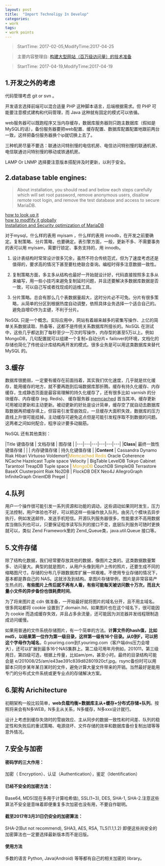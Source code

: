 ```yaml
---
layout: post
title:  "Import Technoligy In Develop"
categories:
- work
tags:
- work points
---
```


> StartTime: 2017-02-05,ModifyTime:2017-04-25
<!---more--->

> 主要内容整理自: [构建大型网站（百万级访问量）的技术准备](https://www.biaodianfu.com/thinking-before-building-site.html)

> StartTime: 2017-04-19,ModifyTime:2017-04-19

## 1.开发之外的考虑
代码管理考虑 git or svn 。

开发语言选择前端可以混合适量 PHP 这种脚本语言，后端根据需求。但 PHP 可能要注意模式建构和代码管理，而 Java 这种就有固定的模式可以依循。

web服务器可以既跑程序又当内存缓存，数据库服务器则只跑主数据库（假如是MySQL的话），备份服务器要把web配置、缓存配置、数据库配置配置地跟前两台一致，这样把备份服务器换个ip就切换上去了。

三种机房尽量不要选：联通访问特别慢的电信机房、电信访问特别慢的联通机房、电信联通访问特别慢的移动或铁通机房。

LAMP Or LNMP 选择要注意版本搭配并及时更新，以利于安全。

## 2.database table engines:  
> About installation, you should read and below each steps carefully which will set root password, remove anonymous users, disallow remote root login, and remove the test database and access to secure MariaDB.

[how to look up it](http://coolnull.com/2759.html)  
[how to modfify it globally](http://stackoverflow.com/questions/2286813/how-to-set-the-default-storage-engine-to-innodb-in-xampp)  
[Installation and Security optimization of MariaDB](http://www.tecmint.com/install-mariadb-in-linux/)

对于mysql，什么样的表用 myisam ，什么样的表用 innodb，在开发之前要确定。复制策略、分片策略，也要确定。表引擎方面，一般，更新不多、不需要事务的表可以用 myisam，需要行锁定、事务支持的，用 innodb。

1. 设计表结构时常常设计很多冗余，虽然不符合传统范式，但为了速度考虑还是值得的，要求高的情况下甚至要杜绝联合查询。编程时得多注意数据一致性。

2. 复制策略方面，多主多从结构也最好一开始就设计好，代码直接按照多主多从来编写，用一些小技巧来避免复制延时问题，并且还要解决多数据库数据是否一致，可以自己写或者找现成的运维工具。

3. 分片策略。总会有那么几个表数据量超大，这时分片必不可免。分片有很多策略，从简单的分区到根据热度自动调整，依照具体业务选择一个适合自己的。避免自增ID作为主键，不利于分片。

NoSQL 只是一个概念。实际应用中，网站有着越来越多的密集写操作、上亿的简单关系数据读取、热备等，这都不是传统关系数据库所擅长的。NoSQL 在测试中，这些几乎都达到了每秒至少一万次的写操作，内存型的甚至5万以上。例如 MongoDB，几句配置就可以组建一个复制+自动分片+ failover的环境，文档化的存储也简化了传统设计库结构再开发的模式。很多业务是可以用这类数据库来替代 MySQL 的。

## 3.缓存
数据库很脆弱，一定要有缓存在前面挡着，其实我们优化速度，几乎就是优化缓存，能用缓存的地方，就不要再跑到后端数据库那折腾。缓存有持久化缓存、内存缓存，生成静态页面是最容易理解的持久化缓存了，还有很多比如 varnish 的分块缓存、内存缓存 (eg. Redis)、 缓存服务器 [memcached](http://memcached.org/) 首当其冲。缓存更新可用被动更新和主动更新。被动更新的好处是设计简单，缓存空了就自动去数据库取数据再把缓存填上，但容易引发雪崩效应，一旦缓存大面积失效，数据库的压力直线上升很可能挂掉。主动缓存可避免这点但是可能引发程序取不到数据的问题。这两者之间如何配合，程序设计要多动脑筋。

NoSQL 还有其他类别：

|Title <th colspan=3>键值存储</th> | 文档存储 | 图存储 |
|---|---|---|---|---|---|
|**Class**| 最终一致性键值存储 | |  | 内存键值存储  |  持久化键值存储 |
|**Content** | Cassandra  Dynamo  Riak  Hibari  Virtuoso  Voldemort|<font color=#DAA520>Memcached  Redis</font>  Oracle Coherence  NCache  Hazelcast  Tuple space  Velocity  |  BigTable  LevelDB  Tokyo Cabinet  Tarantool  TreapDB  Tuple space | <font color=#DAA520>MongoDB</font>  CouchDB  SimpleDB  Terrastore  BaseX   Clusterpoint  Riak  No2DB |  FlockDB  DEX  Neo4J  AllegroGraph  InfiniteGraph  OrientDB  Pregel |

## 4.队列
用户一个操作很可能引发一系列资源和功能的调动，这些调动如果同时发生，压力无法控制，用户体验也不好，可以把这样一些操作放入队列，由另几个模块去异步执行，例如发送邮件，发送手机短信。开源队列服务器很多，性能要求不高用数据库当做队列也可以，只要保证程序读写队列的接口不变，底层队列服务可随时更换就可以，类似 Zend Framework里的 Zend_Queue类，java.util.Queue 接口等。

## 5.文件存储
除了结构化数据，我们经常要存放其他的数据，像图片之类的。这类数据数量繁多、访问量大。典型的就是图片，从用户头像到用户上传的照片，还要生成不同的缩略图尺寸。存储的分布几乎跟数据库扩展一样艰难。不使用专业存储的情况下，基本都是靠自己的 NAS。这就涉及到结构。拿图片存储举例，图片是非常容易产生热点的，**有些图片上传后就不再有人看，有些可能每天被访问数十万次，而且大量小文件的异步备份也很耗费时间**。  

为了将来图片走 cdn 做准备，一开始最好就将图片的域名分开，且不用主域名。很多网站都将 cookie 设置到了.domain.ltd，如果图片也在这个域名下，很可能因为 cookie 而造成缓存失效，并且占多余流量，还可能因为浏览器并发线程限制造成访问缓慢。  

如果用普通的文件系统存储图片，有一个简单的方法。**计算文件的hash值，比如 md5，以结果第一位作为第一级目录，这样第一级有16个目录。从0到F，可以把这个字母作为域名**，0.yourimg.com到f.yourimg.com（客户端dns压力会增大），还可以扩展到最多16个NAS集群上。第二级可用年月例如，201011，第三级用日，第四级可选，根据上传量，比如am/pm，甚至小时。最终的目录结构可能会是 e/201008/25/am/e43ae391c839d82801920cf.jpg。rsync备份时可以用脚本只同步某年某日某时的文件，避免计算大量文件带来的开销。当然最好是能用专门的分布式文件系统或更专业点的存储解决方案。

## 6.架构 Arichitecture
初期架构一般比较简单，**web负载均衡+数据库主从+缓存+分布式存储+队列**。按照将来会有N多WEB，N多主从关系，N多缓存，N多xxx设计就行。

设计上考虑到缓存失效时的雪崩效应、主从同步的数据一致性和时间差、队列的稳定性和失败后的重试策略、电源烧坏、文件存储的效率和数据库备份复制出错等等意外情况。

## 7.安全与加密
#### 密码学的三大作用：  
加密（ Encryption）、认证（Authentication），鉴定（Identification）

#### 已经不安全的加密方法：  
Base64, MD5(现在多用于计算哈希值), SSL(1~3), DES, SHA-1, SHA-2.注意这些算法不安全是意味着即便重复多次加密也没有用，不要自作聪明。

#### 截至2017年3月31日仍安全的加密算法：  
SHA-2(But not recommend), SHA3, AES, RSA, TLS(1.1,1.2)
即便这些尚安全的加密算法也一定要选择最新版本而不是旧版。

#### 使用方法
多数的语言 Python, Java(Android) 等等都有自己的相关加密的 library。
